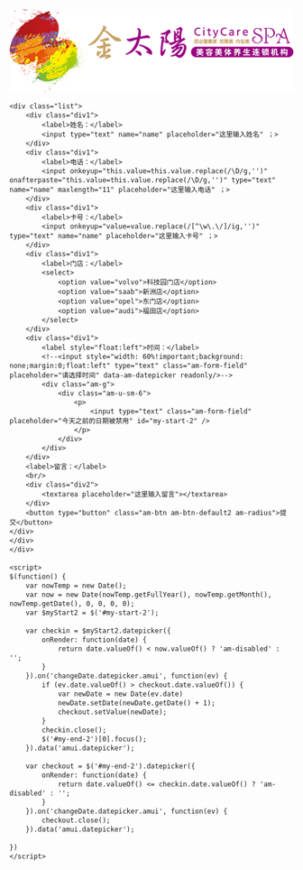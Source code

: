 <!DOCTYPE html>
<html>

<head>
    <title>金太阳预约</title>
    <meta http-equiv="X-UA-Compatible" content="IE=edge" />
    <meta http-equiv="Content-Type" content="textml; charset=utf-8" />
    <meta name="viewport" content="width=device-width, initial-scale=1.0, minimum-scale=0.5, maximum-scale=2.0, user-scalable=yes" />
    <script type="text/javascript" src="js/jquery.min.js"></script>
    <script type="text/javascript" src="js/amazeui.min.js"></script>
    <link rel="stylesheet" type="text/css" href="css/amazeui.css">
    <link rel="stylesheet" type="text/css" href="css/JTY.css">
</head>

<body>
    <!-- <div style="max-width:640px;min-width:320px;margin:0 auto;position:relativ;background:url(images/beijing.png)no-repeat;padding-top: 300px;background-size:cover;">
        <div id="formbackground" style="position:absolute; z-index:-1;">
        <img src="images/beijing.png"  width="100%;display:block;" /></div>
        <script type="text/javascript">
        $(function() {
            $('#formbackground').height($(window).height());
            $('#formbackground').width($(window).width());
        });
        </script>-->
        <a href="" class="logoBox"><div style="max-width:640px;min-width:320px;margin:0 auto;position:relative">
            <img src="images/logo.png">
        </a>

    <div class="list">
        <div class="div1">
            <label>姓名：</label>
            <input type="text" name="name" placeholder="这里输入姓名" ；>
        </div>
        <div class="div1">
            <label>电话：</label>
            <input onkeyup="this.value=this.value.replace(/\D/g,'')" onafterpaste="this.value=this.value.replace(/\D/g,'')" type="text" name="name" maxlength="11" placeholder="这里输入电话" ；>
        </div>
        <div class="div1">
            <label>卡号：</label>
            <input onkeyup="value=value.replace(/[^\w\.\/]/ig,'')" type="text" name="name" placeholder="这里输入卡号" ；>
        </div>
        <div class="div1">
            <label>门店：</label>
            <select>
                <option value="volvo">科技园门店</option>
                <option value="saab">新洲店</option>
                <option value="opel">东门店</option>
                <option value="audi">福田店</option>
            </select>
        </div>
        <div class="div1">
            <label style="float:left">时间：</label>
            <!--<input style="width: 60%!important;background: none;margin:0;float:left" type="text" class="am-form-field" placeholder="请选择时间" data-am-datepicker readonly/>-->
            <div class="am-g">
                <div class="am-u-sm-6">
                    <p>
                        <input type="text" class="am-form-field" placeholder="今天之前的日期被禁用" id="my-start-2" />
                    </p>
                </div>
            </div>
        </div>
        <label>留言：</label>
        <br/>
        <div class="div2">
            <textarea placeholder="这里输入留言"></textarea>
        </div>
        <button type="button" class="am-btn am-btn-default2 am-radius">提 交</button>
    </div>
    </div>
    </div>

    <script>
    $(function() {
        var nowTemp = new Date();
        var now = new Date(nowTemp.getFullYear(), nowTemp.getMonth(), nowTemp.getDate(), 0, 0, 0, 0);
        var $myStart2 = $('#my-start-2');

        var checkin = $myStart2.datepicker({
            onRender: function(date) {
                return date.valueOf() < now.valueOf() ? 'am-disabled' : '';
            }
        }).on('changeDate.datepicker.amui', function(ev) {
            if (ev.date.valueOf() > checkout.date.valueOf()) {
                var newDate = new Date(ev.date)
                newDate.setDate(newDate.getDate() + 1);
                checkout.setValue(newDate);
            }
            checkin.close();
            $('#my-end-2')[0].focus();
        }).data('amui.datepicker');

        var checkout = $('#my-end-2').datepicker({
            onRender: function(date) {
                return date.valueOf() <= checkin.date.valueOf() ? 'am-disabled' : '';
            }
        }).on('changeDate.datepicker.amui', function(ev) {
            checkout.close();
        }).data('amui.datepicker');

    })
    </script>
</body>
